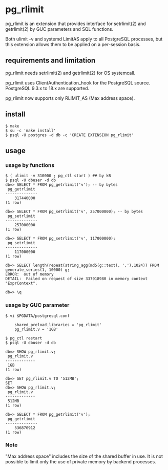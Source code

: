 pg\_rlimit
=========

pg\_rlimit is an extension that provides interface for setrlimit(2)
and getrlimit(2) by GUC parameters and SQL functions.

Both ulimit -v and systemd LimitAS apply to all PostgreSQL processes,
but this extension allows them to be applied on a per-session basis.

## requirements and limitation

pg\_rlimit needs setrlimit(2) and getrlimit(2) for OS systemcall.

pg\_rlimit uses ClientAuthentication\_hook for the PostgreSQL source.
PostgreSQL 9.3.x to 18.x are supported.

pg\_rlimit now supports only RLIMIT\_AS (Max address space).

## install

    $ make 
    $ su -c 'make install'
    $ psql -U postgres -d db -c 'CREATE EXTENSION pg_rlimit'

## usage

### usage by functions

    $ ( ulimit -v 310000 ; pg_ctl start ) ## by kB
    $ psql -U dbuser -d db 
    db=> SELECT * FROM pg_getrlimit('v'); -- by bytes
     pg_getrlimit
    --------------
        317440000
    (1 row)
     
    db=> SELECT * FROM pg_setrlimit('v', 257000000); -- by bytes
     pg_setrlimit
    --------------
        257000000
    (1 row)
      
    db=> SELECT * FROM pg_setrlimit('v', 117000000);
     pg_setrlimit
    --------------
        117000000
    (1 row)
     
    db=> SELECT length(repeat(string_agg(md5(g::text), ','),1024)) FROM generate_series(1, 10000) g;
    ERROR:  out of memory
    DETAIL:  Failed on request of size 337918980 in memory context "ExprContext".

    db=> \q


### usage by GUC parameter

    $ vi $PGDATA/postgresql.conf
     
        shared_preload_libraries = 'pg_rlimit'
        pg_rlimit.v = '1GB'
     
    $ pg_ctl restart
    $ psql -U dbuser -d db
     
    db=> SHOW pg_rlimit.v;
     pg_rlimit.v
    -------------
     1GB
    (1 row)
          
    db=> SET pg_rlimit.v TO '512MB';
    SET
    db=> SHOW pg_rlimit.v;
     pg_rlimit.v
    -------------
     512MB
    (1 row)
    
    db=> SELECT * FROM pg_getrlimit('v');
     pg_getrlimit
    --------------
        536870912
    (1 row)


### Note

"Max address space" includes the size of the shared buffer in use.
It is not possible to limit only the use of private memory by backend processes.

